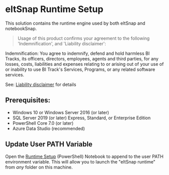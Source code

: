 # eltSnap Runtime Setup

This solution contains the runtime engine used by both eltSnap and notebookSnap.

> Usage of this product confirms your agreement to the following 'Indemnification', and 'Liability disclaimer':

Indemnification: You agree to indemnify, defend and hold harmless BI Tracks, its officers, directors, employees, agents and third parties, for any losses, costs, liabilities and expenses relating to or arising out of your use of or inability to use BI Track's Services, Programs, or any related software services.

See: [Liability disclaimer](liability_disclaimer.md) for details

## Prerequisites:
- Windows 10 or Windows Server 2016 (or later)
- SQL Server 2019 (or later) Express, Standard, or Enterprise Edition
- PowerShell Core 7.0 (or later)
- Azure Data Studio (recommended)

## Update User PATH Variable

Open the [Runtime Setup](runtime_setup.ipynb) (PowerShell) Notebook to append to the user PATH environment variable. This will allow you to launch the "eltSnap runtime" from _any_ folder on this machine.